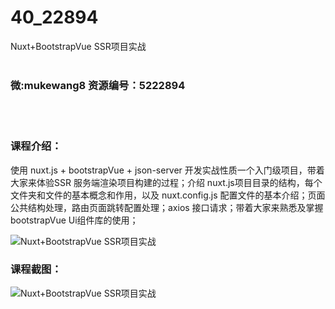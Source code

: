 # 40_22894
Nuxt+BootstrapVue SSR项目实战
<br/></br>
<h3>微:mukewang8 资源编号：5222894</h3>
<br/></br>
<h3>课程介绍：</h3>
<p>使用 nuxt.js + bootstrapVue + json-server 开发实战性质一个入门级项目，带着大家来体验<a title="查看与 SSR 相关的文章" target="_blank">SSR</a> 服务端渲染项目构建的过程；介绍 nuxt.js项目目录的结构，每个文件夹和文件的基本概念和作用，以及 nuxt.config.js 配置文件的基本介绍；页面公共结构处理，路由页面跳转配置处理；axios 接口请求；带着大家来熟悉及掌握 bootstrapVue Ui组件库的使用；</p>
<p><img src="https://www.ko996.com/wp-content/uploads/img/2022/02/1-25-300x240.png" alt="Nuxt+BootstrapVue SSR项目实战"></p>
<div class="info-desc">
<h3>课程截图：</h3>
<p><img src="https://www.ko996.com/wp-content/uploads/img/2022/02/2-63.png" alt="Nuxt+BootstrapVue SSR项目实战"></p>


			
</div>

